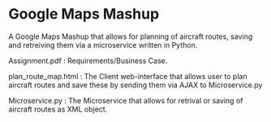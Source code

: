 # Google Maps Mashup
A Google Maps Mashup that allows for planning of aircraft routes, saving and retreiving them via a microservice written in Python.

Assignment.pdf : Requirements/Business Case.

plan_route_map.html : The Client web-interface that allows user to plan aircraft routes and save these by sending them via AJAX to Microservice.py

Microservice.py : The Microservice that allows for retrival or saving of aircraft routes as XML object.
